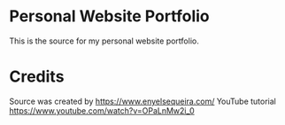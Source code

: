 # Personal Website Portfolio
This is the source for my personal website portfolio.

# Credits
Source was created by https://www.enyelsequeira.com/
YouTube tutorial https://www.youtube.com/watch?v=OPaLnMw2i_0
